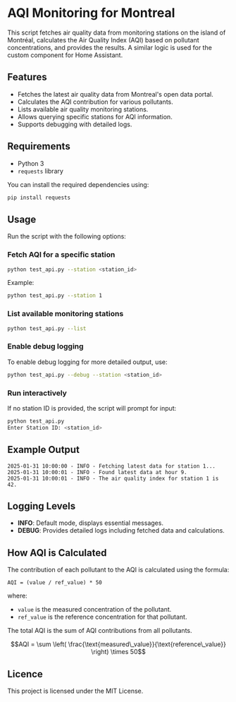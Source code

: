 # AQI Monitoring for Montreal

This script fetches air quality data from monitoring stations on the island of Montréal, calculates the Air Quality Index (AQI) based on pollutant concentrations, and provides the results. A similar logic is used for the custom component for Home Assistant.

## Features

- Fetches the latest air quality data from Montreal's open data portal.
- Calculates the AQI contribution for various pollutants.
- Lists available air quality monitoring stations.
- Allows querying specific stations for AQI information.
- Supports debugging with detailed logs.

## Requirements

- Python 3
- `requests` library

You can install the required dependencies using:

```bash
pip install requests
```

## Usage

Run the script with the following options:

### Fetch AQI for a specific station

```bash
python test_api.py --station <station_id>
```

Example:

```bash
python test_api.py --station 1
```

### List available monitoring stations

```bash
python test_api.py --list
```

### Enable debug logging

To enable debug logging for more detailed output, use:

```bash
python test_api.py --debug --station <station_id>
```

### Run interactively

If no station ID is provided, the script will prompt for input:

```bash
python test_api.py
Enter Station ID: <station_id>
```

## Example Output

```
2025-01-31 10:00:00 - INFO - Fetching latest data for station 1...
2025-01-31 10:00:01 - INFO - Found latest data at hour 9.
2025-01-31 10:00:01 - INFO - The air quality index for station 1 is 42.
```

## Logging Levels

- **INFO**: Default mode, displays essential messages.
- **DEBUG**: Provides detailed logs including fetched data and calculations.

## How AQI is Calculated

The contribution of each pollutant to the AQI is calculated using the formula:

```
AQI = (value / ref_value) * 50
```

where:
- `value` is the measured concentration of the pollutant.
- `ref_value` is the reference concentration for that pollutant.

The total AQI is the sum of AQI contributions from all pollutants.

$$AQI = \sum \left( \frac{\text{measured\_value}}{\text{reference\_value}} \right) \times 50$$

## Licence

This project is licensed under the MIT License.